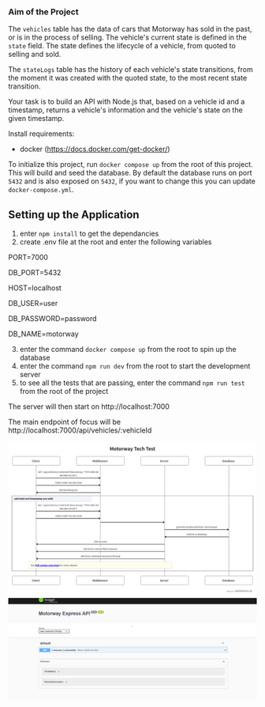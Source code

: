 ### Aim of the Project
The `vehicles` table has the data of cars that Motorway has sold in the past, or is in the process of selling. The vehicle's current state is defined in the `state` field. The state defines the lifecycle of a vehicle, from quoted to selling and sold.

The `stateLogs` table has the history of each vehicle's state transitions, from the moment it was created with the quoted state, to the most recent state transition.

Your task is to build an API with Node.js that, based on a vehicle id and a timestamp, returns a vehicle's information and the vehicle's state on the given timestamp.


Install requirements:
 - docker (https://docs.docker.com/get-docker/)

To initialize this project, run `docker compose up` from the root of this project. This will build and seed the database. By default the database runs on port `5432` and is also exposed on `5432`, if you want to change this you can update `docker-compose.yml`.

## Setting up the Application
 
1) enter `npm install` to get the dependancies
2) create .env file at the root and enter the following variables


PORT=7000

DB_PORT=5432

HOST=localhost

DB_USER=user 

DB_PASSWORD=password

DB_NAME=motorway

3) enter the command `docker compose up` from the root to spin up the database
4) enter the command `npm run dev` from the root to start the development server
5) to see all the tests that are passing, enter the command `npm run test` from the root of the project

The server will then start on http://localhost:7000

The main endpoint of focus will be http://localhost:7000/api/vehicles/:vehicleId

![flow_diagram](flow_diagram.png)
![swagger_doc](swagger_doc.png)

